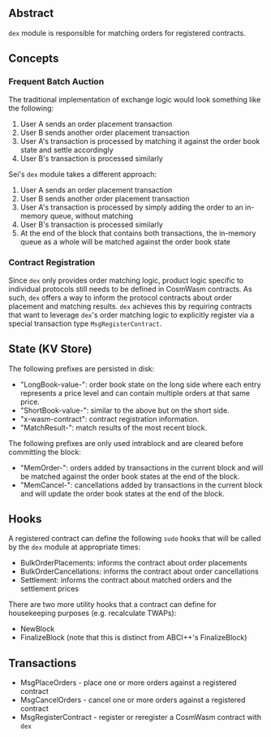 ## Abstract
`dex` module is responsible for matching orders for registered contracts.

## Concepts
### Frequent Batch Auction
The traditional implementation of exchange logic would look something like the following:
1. User A sends an order placement transaction
2. User B sends another order placement transaction
3. User A's transaction is processed by matching it against the order book state and settle accordingly
4. User B's transaction is processed similarly

Sei's `dex` module takes a different approach:
1. User A sends an order placement transaction
2. User B sends another order placement transaction
3. User A's transaction is processed by simply adding the order to an in-memory queue, without matching
4. User B's transaction is processed similarly
5. At the end of the block that contains both transactions, the in-memory queue as a whole will be matched against the order book state

### Contract Registration
Since `dex` only provides order matching logic, product logic specific to individual protocols still needs to be defined in CosmWasm contracts. As such, `dex` offers a way to inform the protocol contracts about order placement and matching results. `dex` achieves this by requiring contracts that want to leverage `dex`'s order matching logic to explicitly register via a special transaction type `MsgRegisterContract`.

## State (KV Store)
The following prefixes are persisted in disk:
- "LongBook-value-": order book state on the long side where each entry represents a price level and can contain multiple orders at that same price.
- "ShortBook-value-": similar to the above but on the short side.
- "x-wasm-contract": contract registration information.
- "MatchResult-": match results of the most recent block.

The following prefixes are only used intrablock and are cleared before committing the block:
- "MemOrder-": orders added by transactions in the current block and will be matched against the order book states at the end of the block.
- "MemCancel-": cancellations added by transactions in the current block and will update the order book states at the end of the block.

## Hooks
A registered contract can define the following `sudo` hooks that will be called by the `dex` module at appropriate times:
- BulkOrderPlacements: informs the contract about order placements
- BulkOrderCancellations: informs the contract about order cancellations
- Settlement: informs the contract about matched orders and the settlement prices

There are two more utility hooks that a contract can define for housekeeping purposes (e.g. recalculate TWAPs):
- NewBlock
- FinalizeBlock (note that this is distinct from ABCI++'s FinalizeBlock)

## Transactions
- MsgPlaceOrders - place one or more orders against a registered contract
- MsgCancelOrders - cancel one or more orders against a registered contract
- MsgRegisterContract - register or reregister a CosmWasm contract with `dex`
